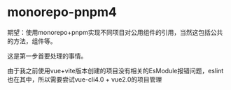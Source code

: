 # monorepo-pnpm4

期望：使用monorepo+pnpm实现不同项目对公用组件的引用，当然这包括公共的方法，组件等。

这是第一步首要处理的事情。

由于我之前使用vue+vite版本创建的项目没有相关的EsModule报错问题，eslint也在其中，所以需要尝试vue-cli4.0 + vue2.0的项目管理